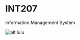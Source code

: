 # INT207
Information Management System

![alt lulu][lulu]

[lulu]: https://thumbs.gfycat.com/BreakableImaginaryBagworm-size_restricted.gif
